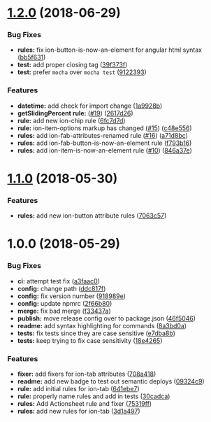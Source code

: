 # [1.2.0](https://github.com/ionic-team/v4-migration-tslint/compare/v1.1.0...v1.2.0) (2018-06-29)


### Bug Fixes

* **rules:** fix ion-button-is-now-an-element for angular html syntax ([bb5f631](https://github.com/ionic-team/v4-migration-tslint/commit/bb5f631))
* **test:** add proper closing tag ([39f373f](https://github.com/ionic-team/v4-migration-tslint/commit/39f373f))
* **test:** prefer `mocha` over `mocha test` ([9122393](https://github.com/ionic-team/v4-migration-tslint/commit/9122393))


### Features

* **datetime:** add check for import change ([1a9928b](https://github.com/ionic-team/v4-migration-tslint/commit/1a9928b))
* **getSlidingPercent rule:** ([#19](https://github.com/ionic-team/v4-migration-tslint/issues/19)) ([2617d26](https://github.com/ionic-team/v4-migration-tslint/commit/2617d26))
* **rule:** add new ion-chip rule ([6fc7d7d](https://github.com/ionic-team/v4-migration-tslint/commit/6fc7d7d))
* **rule:** ion-item-options markup has changed ([#15](https://github.com/ionic-team/v4-migration-tslint/issues/15)) ([c48e556](https://github.com/ionic-team/v4-migration-tslint/commit/c48e556))
* **rules:** add ion-fab-attributes-renamed rule ([#16](https://github.com/ionic-team/v4-migration-tslint/issues/16)) ([a71d8bc](https://github.com/ionic-team/v4-migration-tslint/commit/a71d8bc))
* **rules:** add ion-fab-button-is-now-an-element rule ([f793b16](https://github.com/ionic-team/v4-migration-tslint/commit/f793b16))
* **rules:** add ion-item-is-now-an-element rule ([#10](https://github.com/ionic-team/v4-migration-tslint/issues/10)) ([846a37e](https://github.com/ionic-team/v4-migration-tslint/commit/846a37e))

<a name="1.1.0"></a>
# [1.1.0](https://github.com/ionic-team/v4-migration-tslint/compare/v1.0.0...v1.1.0) (2018-05-30)


### Features

* **rules:** add new ion-button attribute rules ([7063c57](https://github.com/ionic-team/v4-migration-tslint/commit/7063c57))

<a name="1.0.0"></a>
# 1.0.0 (2018-05-29)


### Bug Fixes

* **ci:** attempt test fix ([a3faac0](https://github.com/ionic-team/v4-migration-tslint/commit/a3faac0))
* **config:** change path ([ddc817f](https://github.com/ionic-team/v4-migration-tslint/commit/ddc817f))
* **config:** fix version number ([918989e](https://github.com/ionic-team/v4-migration-tslint/commit/918989e))
* **config:** update npmrc ([2f66b80](https://github.com/ionic-team/v4-migration-tslint/commit/2f66b80))
* **merge:** fix bad merge ([f33437a](https://github.com/ionic-team/v4-migration-tslint/commit/f33437a))
* **publish:** move release config over to package.json ([46f5046](https://github.com/ionic-team/v4-migration-tslint/commit/46f5046))
* **readme:** add syntax highlighting for commands ([8a3bd0a](https://github.com/ionic-team/v4-migration-tslint/commit/8a3bd0a))
* **tests:** fix tests since they are case sensitive ([e7dba8b](https://github.com/ionic-team/v4-migration-tslint/commit/e7dba8b))
* **tests:** keep trying to fix case sensitivity ([18e4265](https://github.com/ionic-team/v4-migration-tslint/commit/18e4265))


### Features

* **fixer:** add fixers for ion-tab attributes ([708a418](https://github.com/ionic-team/v4-migration-tslint/commit/708a418))
* **readme:** add new badge to test out semantic deploys ([09324c9](https://github.com/ionic-team/v4-migration-tslint/commit/09324c9))
* **rule:** add initial rules for ion-tab ([641ebe7](https://github.com/ionic-team/v4-migration-tslint/commit/641ebe7))
* **rule:** properly name rules and add in tests ([30cadca](https://github.com/ionic-team/v4-migration-tslint/commit/30cadca))
* **rules:** Add Actionsheet rule and fixer ([75319ff](https://github.com/ionic-team/v4-migration-tslint/commit/75319ff))
* **rules:** add new rules for ion-tab ([3d1a497](https://github.com/ionic-team/v4-migration-tslint/commit/3d1a497))
